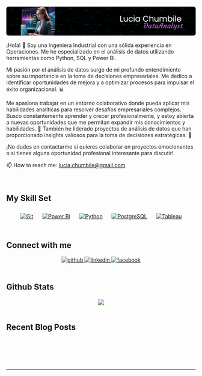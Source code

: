 ![](https://github.com/LUCIACHUMBILE/LUCIACHUMBILE/blob/main/github-header-image%20(4).png)

<div>

¡Hola! 👋 Soy una Ingeniera Industrial con una sólida experiencia en Operaciones. Me he especializado en el análisis de datos utilizando herramientas como Python, SQL y Power BI.

Mi pasión por el análisis de datos surge de mi profundo entendimiento sobre su importancia en la toma de decisiones empresariales. Me dedico a identificar oportunidades de mejora y a optimizar procesos para impulsar el éxito organizacional. 📊

Me apasiona trabajar en un entorno colaborativo donde pueda aplicar mis habilidades analíticas para resolver desafíos empresariales complejos. Busco constantemente aprender y crecer profesionalmente, y estoy abierta a nuevas oportunidades que me permitan expandir mis conocimientos y habilidades. 🚀
También he liderado proyectos de análisis de datos que han proporcionado insights valiosos para la toma de decisiones estratégicas. 🎯

¡No dudes en contactarme si quieres colaborar en proyectos emocionantes o si tienes alguna oportunidad profesional interesante para discutir! </div>  

📫 How to reach me: lucia.chumbile@gmail.com 

<br/>  


## My Skill Set  
<tr><td valign="top" width="100%">

<div align="center">  
<a href="https://github.com/" target="_blank"><img style="margin: 10px" src="https://profilinator.rishav.dev/skills-assets/git-scm-icon.svg" alt="Git" height="50" /></a>  
<a href="https://powerbi.microsoft.com/en-us/" target="_blank"><img style="margin: 10px" src="https://profilinator.rishav.dev/skills-assets/powerbi.png" alt="Power Bi" height="50" /></a>  
<a href="https://www.python.org/" target="_blank"><img style="margin: 10px" src="https://profilinator.rishav.dev/skills-assets/python-original.svg" alt="Python" height="50" /></a>  
<a href="https://www.postgresql.org/" target="_blank"><img style="margin: 10px" src="https://profilinator.rishav.dev/skills-assets/postgresql-original-wordmark.svg" alt="PostgreSQL" height="50" /></a>  
<a href="https://www.tableau.com/" target="_blank"><img style="margin: 10px" src="https://profilinator.rishav.dev/skills-assets/tableau.svg" alt="Tableau" height="50" /></a>  
</div>

<br/>  


## Connect with me  
<div align="center">
<a href="https://github.com/https://github.com/LUCIACHUMBILE" target="_blank">
<img src=https://img.shields.io/badge/github-%2324292e.svg?&style=for-the-badge&logo=github&logoColor=white alt=github style="margin-bottom: 5px;" />
</a>
<a href="https://linkedin.com/in/https://www.linkedin.com/in/luciachumbile/" target="_blank">
<img src=https://img.shields.io/badge/linkedin-%231E77B5.svg?&style=for-the-badge&logo=linkedin&logoColor=white alt=linkedin style="margin-bottom: 5px;" />
</a>
<a href="https://www.facebook.com/https://www.facebook.com/luciavanessa.chumbilegarcia?locale=es_LA" target="_blank">
<img src=https://img.shields.io/badge/facebook-%232E87FB.svg?&style=for-the-badge&logo=facebook&logoColor=white alt=facebook style="margin-bottom: 5px;" />
</a>  
</div>  
  

<br/>  


## Github Stats  
<div align="center"><img src="https://github-readme-stats.vercel.app/api?username=LUCIACHUMBILE&show_icons=true&count_private=true&hide_border=true" align="center" /></div>  

<br/>  


## Recent Blog Posts  
  

<br/>  

  

<br/>  

  

<br/>  


<br />

----



